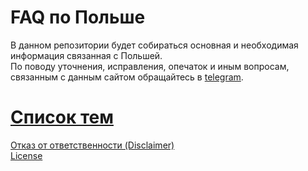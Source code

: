 # FAQ по Польше

В данном репозитории будет собираться основная и необходимая информация связанная с Польшей.  
По поводу уточнения, исправления, опечаток и иным вопросам, связанным с данным сайтом обращайтесь в [telegram](https://t.me/prianichnikov).


# [Список тем](toc.md)


[Отказ от ответственности (Disclaimer)](disclaimer.md)  
[License](LICENSE.md)  

